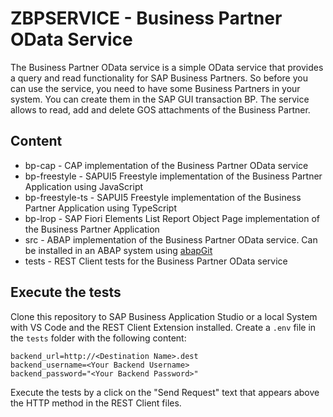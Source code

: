 # ZBPSERVICE - Business Partner OData Service

The Business Partner OData service is a simple OData service that provides a query and read functionality for SAP Business Partners. So before you can use the service, you need to have some Business Partners in your system. You can create them in the SAP GUI transaction BP. The service allows to read, add and delete GOS attachments of the Business Partner.

## Content

- bp-cap - CAP implementation of the Business Partner OData service
- bp-freestyle - SAPUI5 Freestyle implementation of the Business Partner Application using JavaScript
- bp-freestyle-ts - SAPUI5 Freestyle implementation of the Business Partner Application using TypeScript
- bp-lrop - SAP Fiori Elements List Report Object Page implementation of the Business Partner Application
- src - ABAP implementation of the Business Partner OData service. Can be installed in an ABAP system using [abapGit](https://abapgit.org)
- tests - REST Client tests for the Business Partner OData service

## Execute the tests

Clone this repository to SAP Business Application Studio or a local System with VS Code and the REST Client Extension installed. Create a `.env` file in the `tests` folder with the following content:

```env
backend_url=http://<Destination Name>.dest
backend_username=<Your Backend Username>
backend_password="<Your Backend Password>"
```

Execute the tests by a click on the "Send Request" text that appears above the HTTP method in the REST Client files.
